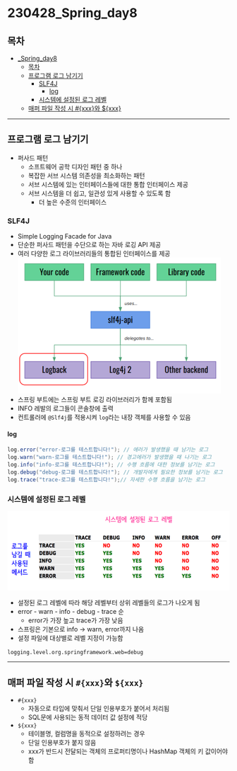# 230428_Spring_day8
## 목차
<!-- TOC -->

- [_Spring_day8](#_spring_day8)
    - [목차](#%EB%AA%A9%EC%B0%A8)
    - [프로그램 로그 남기기](#%ED%94%84%EB%A1%9C%EA%B7%B8%EB%9E%A8-%EB%A1%9C%EA%B7%B8-%EB%82%A8%EA%B8%B0%EA%B8%B0)
        - [SLF4J](#slf4j)
            - [log](#log)
        - [시스템에 설정된 로그 레벨](#%EC%8B%9C%EC%8A%A4%ED%85%9C%EC%97%90-%EC%84%A4%EC%A0%95%EB%90%9C-%EB%A1%9C%EA%B7%B8-%EB%A0%88%EB%B2%A8)
    - [매퍼 파일 작성 시 #{xxx}와 ${xxx}](#%EB%A7%A4%ED%8D%BC-%ED%8C%8C%EC%9D%BC-%EC%9E%91%EC%84%B1-%EC%8B%9C-xxx%EC%99%80-xxx)

<!-- /TOC -->
---
## 프로그램 로그 남기기
- 퍼사드 패턴
  - 소프트웨어 공학 디자인 패턴 중 하나
  - 복잡한 서브 시스템 의존성을 최소화하는 패턴
  - 서브 시스템에 있는 인터페이스들에 대한 통합 인터페이스 제공
  - 서브 시스템을 더 쉽고, 일관성 있게 사용할 수 있도록 함
    - 더 높은 수준의 인터페이스

### SLF4J
- Simple Logging Facade for Java
- 단순한 퍼사드 패턴을 수단으로 하는 자바 로깅 API 제공
- 여러 다양한 로그 라이브러리들의 통합된 인터페이스를 제공
![](/TIL/image/2023-04-28-11-33-34.png)
- 스프링 부트에는 스프링 부트 로깅 라이브러리가 함께 포함됨
- INFO 레발의 로그들이 콘솔창에 출력
- 컨트롤러에 `@Slf4j`를 적용시켜 `log`라는 내장 객체를 사용할 수 있음

#### log
```java
log.error("error-로그를 테스트합니다!"); // 에러가 발생했을 때 남기는 로그
log.warn("warn-로그를 테스트합니다!"); // 경고에러가 발생했을 때 나기는 로그
log.info("info-로그를 테스트합니다!"); // 수행 흐름에 대한 정보를 남기는 로그
log.debug("debug-로그를 테스트합니다!"); // 개발자에게 필요한 정보를 남기는 로그
log.trace("trace-로그를 테스트합니다!");// 자세한 수행 흐름을 남기는 로그
```

### 시스템에 설정된 로그 레벨
![](/TIL/image/2023-04-28-12-11-57.png)
- 설정된 로그 레벨에 따라 해당 레벨부터 상위 레벨들의 로그가 나오게 됨
- error - warn - info - debug - trace 순
  - error가 가장 높고 trace가 가장 낮음
- 스프링은 기본으로 info -> warn, error까지 나옴
- 설정 파일에 대상별로 레벨 지정이 가능함
```
logging.level.org.springframework.web=debug
```

---
## 매퍼 파일 작성 시 `#{xxx}`와 `${xxx}`
- `#{xxx}`
  - 자동으로 타입에 맞춰서 단일 인용부호가 붙어서 처리됨
  - SQL문에 사용되는 동적 데이터 값 설정에 적당
- `${xxx}`
  - 테이블명, 컬럼명을 동적으로 설정하려는 경우
  - 단일 인용부호가 붙지 않음
  - xxx가 반드시 전달되는 객체의 프로퍼티명이나 HashMap 객체의 키 값이어야함 